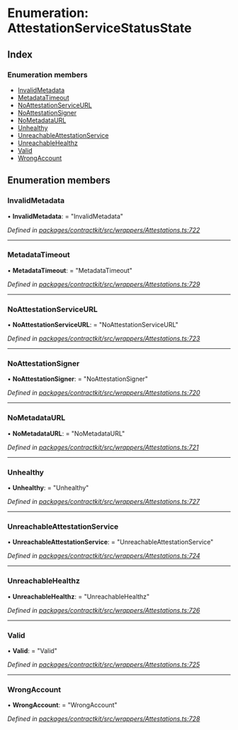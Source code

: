 # Enumeration: AttestationServiceStatusState

## Index

### Enumeration members

* [InvalidMetadata](_wrappers_attestations_.attestationservicestatusstate.md#invalidmetadata)
* [MetadataTimeout](_wrappers_attestations_.attestationservicestatusstate.md#metadatatimeout)
* [NoAttestationServiceURL](_wrappers_attestations_.attestationservicestatusstate.md#noattestationserviceurl)
* [NoAttestationSigner](_wrappers_attestations_.attestationservicestatusstate.md#noattestationsigner)
* [NoMetadataURL](_wrappers_attestations_.attestationservicestatusstate.md#nometadataurl)
* [Unhealthy](_wrappers_attestations_.attestationservicestatusstate.md#unhealthy)
* [UnreachableAttestationService](_wrappers_attestations_.attestationservicestatusstate.md#unreachableattestationservice)
* [UnreachableHealthz](_wrappers_attestations_.attestationservicestatusstate.md#unreachablehealthz)
* [Valid](_wrappers_attestations_.attestationservicestatusstate.md#valid)
* [WrongAccount](_wrappers_attestations_.attestationservicestatusstate.md#wrongaccount)

## Enumeration members

###  InvalidMetadata

• **InvalidMetadata**: = "InvalidMetadata"

*Defined in [packages/contractkit/src/wrappers/Attestations.ts:722](https://github.com/celo-org/celo-monorepo/blob/master/packages/contractkit/src/wrappers/Attestations.ts#L722)*

___

###  MetadataTimeout

• **MetadataTimeout**: = "MetadataTimeout"

*Defined in [packages/contractkit/src/wrappers/Attestations.ts:729](https://github.com/celo-org/celo-monorepo/blob/master/packages/contractkit/src/wrappers/Attestations.ts#L729)*

___

###  NoAttestationServiceURL

• **NoAttestationServiceURL**: = "NoAttestationServiceURL"

*Defined in [packages/contractkit/src/wrappers/Attestations.ts:723](https://github.com/celo-org/celo-monorepo/blob/master/packages/contractkit/src/wrappers/Attestations.ts#L723)*

___

###  NoAttestationSigner

• **NoAttestationSigner**: = "NoAttestationSigner"

*Defined in [packages/contractkit/src/wrappers/Attestations.ts:720](https://github.com/celo-org/celo-monorepo/blob/master/packages/contractkit/src/wrappers/Attestations.ts#L720)*

___

###  NoMetadataURL

• **NoMetadataURL**: = "NoMetadataURL"

*Defined in [packages/contractkit/src/wrappers/Attestations.ts:721](https://github.com/celo-org/celo-monorepo/blob/master/packages/contractkit/src/wrappers/Attestations.ts#L721)*

___

###  Unhealthy

• **Unhealthy**: = "Unhealthy"

*Defined in [packages/contractkit/src/wrappers/Attestations.ts:727](https://github.com/celo-org/celo-monorepo/blob/master/packages/contractkit/src/wrappers/Attestations.ts#L727)*

___

###  UnreachableAttestationService

• **UnreachableAttestationService**: = "UnreachableAttestationService"

*Defined in [packages/contractkit/src/wrappers/Attestations.ts:724](https://github.com/celo-org/celo-monorepo/blob/master/packages/contractkit/src/wrappers/Attestations.ts#L724)*

___

###  UnreachableHealthz

• **UnreachableHealthz**: = "UnreachableHealthz"

*Defined in [packages/contractkit/src/wrappers/Attestations.ts:726](https://github.com/celo-org/celo-monorepo/blob/master/packages/contractkit/src/wrappers/Attestations.ts#L726)*

___

###  Valid

• **Valid**: = "Valid"

*Defined in [packages/contractkit/src/wrappers/Attestations.ts:725](https://github.com/celo-org/celo-monorepo/blob/master/packages/contractkit/src/wrappers/Attestations.ts#L725)*

___

###  WrongAccount

• **WrongAccount**: = "WrongAccount"

*Defined in [packages/contractkit/src/wrappers/Attestations.ts:728](https://github.com/celo-org/celo-monorepo/blob/master/packages/contractkit/src/wrappers/Attestations.ts#L728)*
